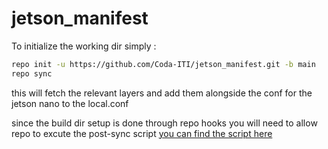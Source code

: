 # jetson_manifest

To initialize the working dir simply :

```bash
repo init -u https://github.com/Coda-ITI/jetson_manifest.git -b main
repo sync
```

this will fetch the relevant layers and add them alongside the conf for the jetson nano to the local.conf

since the build dir setup is done through repo hooks you will need to allow repo to excute the post-sync script [you can find the script here](https://github.com/Coda-ITI/jetson-hooks)
